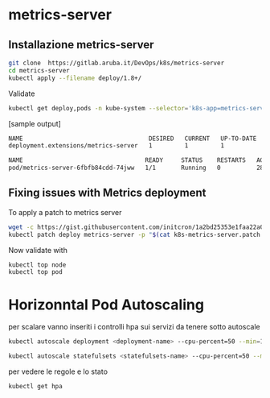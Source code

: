 # metrics-server

## Installazione metrics-server

```bash
git clone  https://gitlab.aruba.it/DevOps/k8s/metrics-server
cd metrics-server
kubectl apply --filename deploy/1.8+/
```

Validate
```bash
kubectl get deploy,pods -n kube-system --selector='k8s-app=metrics-server'
```

[sample output]
```bash
NAME                                   DESIRED   CURRENT   UP-TO-DATE   AVAILABLE   AGE
deployment.extensions/metrics-server   1         1         1            1           28m

NAME                                  READY     STATUS    RESTARTS   AGE
pod/metrics-server-6fbfb84cdd-74jww   1/1       Running   0          28m
```

## Fixing issues with Metrics deployment

To apply a patch to metrics server
```bash
wget -c https://gist.githubusercontent.com/initcron/1a2bd25353e1faa22a0ad41ad1c01b62/raw/008e23f9fbf4d7e2cf79df1dd008de2f1db62a10/k8s-metrics-server.patch.yaml
kubectl patch deploy metrics-server -p "$(cat k8s-metrics-server.patch.yaml)" -n kube-system
```

Now validate with
```bash
kubectl top node 
kubectl top pod 
```

# Horizonntal Pod Autoscaling

per scalare vanno inseriti i controlli hpa sui servizi da tenere sotto autoscale
```bash
kubectl autoscale deployment <deployment-name> --cpu-percent=50 --min=1 --max=10

kubectl autoscale statefulsets <statefulsets-name> --cpu-percent=50 --min=1 --max=10
```

per vedere le regole e lo stato
```bash
kubectl get hpa
```